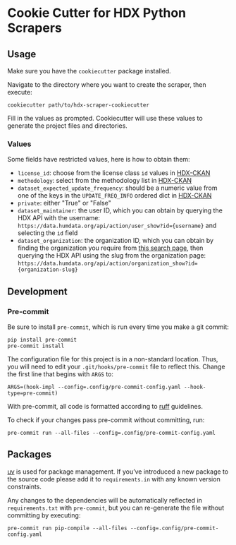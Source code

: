 # Cookie Cutter for HDX Python Scrapers

## Usage

Make sure you have the `cookiecutter` package installed.

Navigate to the directory where you want to create the scraper, then execute:

    cookiecutter path/to/hdx-scraper-cookiecutter

Fill in the values as prompted. Cookiecutter will use these values to generate
the project files and directories.

### Values

Some fields have restricted values, here is how to obtain them:

* `license_id`: choose from the license class `id` values in
  [HDX-CKAN](https://github.com/OCHA-DAP/hdx-ckan/blob/dev/ckanext-hdx_package/ckanext/hdx_package/helpers/licenses.py)
* `methodology`: select from the methodology list in
  [HDX-CKAN](https://github.com/OCHA-DAP/hdx-ckan/blob/dev/ckanext-hdx_theme/ckanext/hdx_theme/helpers/helpers.py#L664)
* `dataset_expected_update_frequency`: should be a numeric value from one of
  the keys in the `UPDATE_FREQ_INFO` ordered dict in
  [HDX-CKAN](https://github.com/OCHA-DAP/hdx-ckan/blob/dev/ckanext-hdx_package/ckanext/hdx_package/helpers/freshness_calculator.py#L12)
* `private`: either "True" or "False"
* `dataset_maintainer`: the user ID, which you can obtain by querying the HDX
  API with the username: `https://data.humdata.org/api/action/user_show?id={username}`
  and selecting the `id` field
* `dataset_organization`: the organization ID, which you can obtain by finding
  the organization you require from
  [this search page](https://data.humdata.org/organization), then querying
  the HDX API using the slug from the organization page:
  `https://data.humdata.org/api/action/organization_show?id={organization-slug}`

## Development

### Pre-commit

Be sure to install `pre-commit`, which is run every time
you make a git commit:

```shell
pip install pre-commit
pre-commit install
```

The configuration file for this project is in a
non-standard location. Thus, you will need to edit your
`.git/hooks/pre-commit` file to reflect this. Change
the first line that begins with `ARGS` to:

    ARGS=(hook-impl --config=.config/pre-commit-config.yaml --hook-type=pre-commit)

With pre-commit, all code is formatted according to
[ruff](https://docs.astral.sh/ruff/) guidelines.

To check if your changes pass pre-commit without committing, run:

    pre-commit run --all-files --config=.config/pre-commit-config.yaml

## Packages

[uv](https://github.com/astral-sh/uv) is used for
package management.  If you’ve introduced a new package to the
source code please add it to `requirements.in`
with any known version constraints.

Any changes to the dependencies will be automatically reflected in
`requirements.txt` with `pre-commit`,
but you can re-generate the file without committing by executing:

    pre-commit run pip-compile --all-files --config=.config/pre-commit-config.yaml
